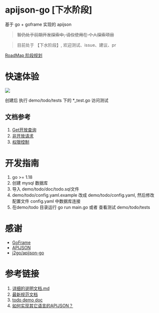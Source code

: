 # apijson-go [下水阶段]
基于 go + goframe 实现的 apijson

> ~~暂仍处于前期开发探索中, 请仅使用在 个人探索项目~~

> 目前处于 【下水阶段】, 欢迎测试、issue、建议、pr

[RoadMap 阶段规划](./doc/roadmap.md)

# 快速体验
<a href="https://gitpod.io/#https://github.com/glennliao/apijson-go"  target="_blank"><img src="https://gitpod.io/button/open-in-gitpod.svg" /> </a>

创建后 执行 demo/todo/tests 下的 *_test.go 访问测试


## 文档参考
1. [Get开放查询](./doc/query.md)
2. [非开放请求](./doc/action.md)
3. [权限控制](./doc/access.md)


# 开发指南
1. go >= 1.18
2. 创建 mysql 数据库
3. 导入 demo/todo/doc/todo.sql文件
4. demo/todo/config.yaml.example 改成 demo/todo/config.yaml, 然后修改配置文件 config.yaml 中数据库连接
5. 在demo/todo 目录运行 go run main.go 或者 查看测试 demo/todo/tests




# 感谢
- [GoFrame](https://github.com/gogf/gf)
- [APIJSON](https://github.com/Tencent/APIJSON)
- [j2go/apijson-go](https://github.com/j2go/apijson-go)

# 参考链接
1. [详细的说明文档.md](https://github.com/Tencent/APIJSON/blob/master/%E8%AF%A6%E7%BB%86%E7%9A%84%E8%AF%B4%E6%98%8E%E6%96%87%E6%A1%A3.md)
2. [最新规范文档](https://github.com/Tencent/APIJSON/blob/master/Document.md)
3. [todo demo doc](https://github.com/jerrylususu/apijson_todo_demo/blob/master/FULLTEXT.md)
4. [如何实现其它语言的APIJSON？](https://github.com/Tencent/APIJSON/issues/38)